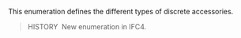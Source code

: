 This enumeration defines the different types of discrete accessories.

> HISTORY&nbsp; New enumeration in IFC4.
